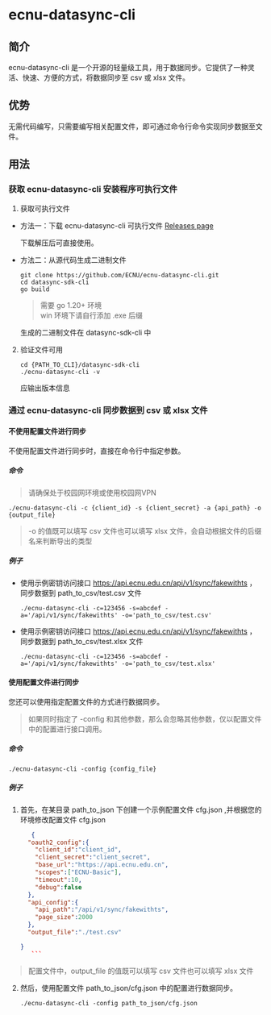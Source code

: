 # ecnu-datasync-cli

## 简介
ecnu-datasync-cli 是一个开源的轻量级工具，用于数据同步。它提供了一种灵活、快速、方便的方式，将数据同步至 csv 或 xlsx 文件。

## 优势

无需代码编写，只需要编写相关配置文件，即可通过命令行命令实现同步数据至文件。


## 用法

### 获取 ecnu-datasync-cli 安装程序可执行文件
1. 获取可执行文件
* 方法一：下载 ecnu-datasync-cli 可执行文件 [Releases page](https://github.com/ECNU/ecnu-datasync-cli/releases/latest)

  下载解压后可直接使用。

* 方法二：从源代码生成二进制文件
  ```shell
  git clone https://github.com/ECNU/ecnu-datasync-cli.git
  cd datasync-sdk-cli
  go build
  ```
    > 需要 go 1.20+ 环境  
      win 环境下请自行添加 .exe 后缀

  生成的二进制文件在 datasync-sdk-cli 中

2. 验证文件可用
    ```shell
    cd {PATH_TO_CLI}/datasync-sdk-cli
    ./ecnu-datasync-cli -v
    ```
   应输出版本信息

### 通过 ecnu-datasync-cli 同步数据到 csv 或 xlsx 文件

#### 不使用配置文件进行同步

不使用配置文件进行同步时，直接在命令行中指定参数。

##### 命令

> 请确保处于校园网环境或使用校园网VPN

```shell
./ecnu-datasync-cli -c {client_id} -s {client_secret} -a {api_path} -o {output_file}
```
> -o 的值既可以填写 csv 文件也可以填写 xlsx 文件，会自动根据文件的后缀名来判断导出的类型
##### 例子

* 使用示例密钥访问接口 https://api.ecnu.edu.cn/api/v1/sync/fakewithts ，同步数据到 path_to_csv/test.csv 文件

  ```shell
  ./ecnu-datasync-cli -c=123456 -s=abcdef -a='/api/v1/sync/fakewithts' -o='path_to_csv/test.csv'
  ```

* 使用示例密钥访问接口 https://api.ecnu.edu.cn/api/v1/sync/fakewithts ，同步数据到 path_to_csv/test.xlsx 文件

  ```shell
  ./ecnu-datasync-cli -c=123456 -s=abcdef -a='/api/v1/sync/fakewithts' -o='path_to_csv/test.xlsx'
  ```

#### 使用配置文件进行同步

您还可以使用指定配置文件的方式进行数据同步。

> 如果同时指定了 -config 和其他参数，那么会忽略其他参数，仅以配置文件中的配置进行接口调用。

##### 命令
  ```shell
  ./ecnu-datasync-cli -config {config_file}
  ```
##### 例子
1. 首先，在某目录 path_to_json 下创建一个示例配置文件 cfg.json ,并根据您的环境修改配置文件 cfg.json

    ```json
       {
      "oauth2_config":{
        "client_id":"client_id",
        "client_secret":"client_secret",
        "base_url":"https://api.ecnu.edu.cn",
        "scopes":["ECNU-Basic"],
        "timeout":10,
        "debug":false
      },
      "api_config":{
        "api_path":"/api/v1/sync/fakewithts",
        "page_size":2000
      },
      "output_file":"./test.csv"
    
    }
       ```
> 配置文件中，output_file 的值既可以填写 csv 文件也可以填写 xlsx 文件
2. 然后，使用配置文件 path_to_json/cfg.json 中的配置进行数据同步。

   ```shell
   ./ecnu-datasync-cli -config path_to_json/cfg.json
   ```
   

